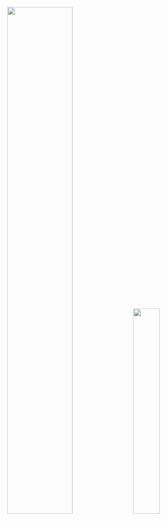 <p>
<img width="55%" src="https://github-readme-stats.vercel.app/api?username=GyulyVGC&show_icons=true&theme=tokyonight&hide=prs,issues,contribs"/>
&nbsp;&nbsp;
<img width="35%" src="https://github-readme-stats.vercel.app/api/top-langs/?username=GyulyVGC&layout=compact&theme=tokyonight"/>
</p>
  
<!--
**GyulyVGC/GyulyVGC** is a ✨ _special_ ✨ repository because its `README.md` (this file) appears on your GitHub profile.

Here are some ideas to get you started:

- 🔭 I’m currently working on ...
- 🌱 I’m currently learning ...
- 👯 I’m looking to collaborate on ...
- 🤔 I’m looking for help with ...
- 💬 Ask me about ...
- 📫 How to reach me: ...
- 😄 Pronouns: ...
- ⚡ Fun fact: ...
-->
